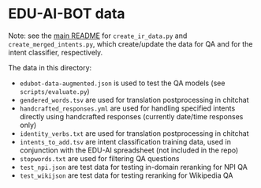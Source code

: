 # EDU-AI-BOT data

Note: see the [main README](../README.md) for `create_ir_data.py` and `create_merged_intents.py`, which 
create/update the data for QA and for the intent classifier, respectively.

The data in this directory:
* `edubot-data-augmented.json` is used to test the QA models (see `scripts/evaluate.py`)
* `gendered_words.tsv` are used for translation postprocessing in chitchat
* `handcrafted_responses.yml` are used for handling specified intents directly using handcrafted responses (currently date/time responses only)
* `identity_verbs.txt` are used for translation postprocessing in chitchat
* `intents_to_add.tsv` are intent classification training data, used in conjunction with the EDU-AI spreadsheet (not included in the repo)
* `stopwords.txt` are used for filtering QA questions
* `test_npi.json` are test data for testing in-domain reranking for NPI QA
* `test_wikijson` are test data for testing reranking for Wikipedia QA
